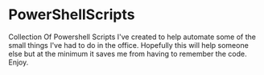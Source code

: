 # PowerShellScripts
Collection Of Powershell Scripts I've created to help automate some of the small things I've had to do in the office. Hopefully this will help someone else but at the minimum it saves me from having to remember the code. Enjoy.
